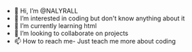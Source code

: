 - 👋 Hi, I’m @NALYRALL
- 👀 I’m interested in coding but don't know anything about it
- 🌱 I’m currently learning html
- 💞️ I’m looking to collaborate on projects
- 📫 How to reach me- Just teach me more about coding

<!---
NALYRALL/NALYRALL is a ✨ special ✨ repository because its `README.md` (this file) appears on your GitHub profile.
You can click the Preview link to take a look at your changes.
--->
